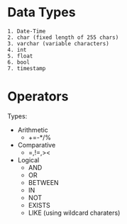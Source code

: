 # Data Types
	1. Date-Time
	2. char (fixed length of 255 chars)
	3. varchar (variable characters)
	4. int
	5. float
	6. bool 
	7. timestamp

# Operators 
Types:
- Arithmetic
	- +=-*/%
- Comparative
	-  =,!=,><
- Logical
	- AND
	- OR 
	- BETWEEN
	- IN
	- NOT
	- EXISTS
	- LIKE (using wildcard charaters)